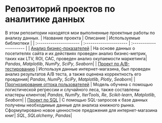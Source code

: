 # Репозиторий проектов по аналитике данных

В этом репозитории находятся мои выполненные  проектные работы по анализу данных.
| Название проекта | Описание | Используемые библиотеки | 
| :---------------------- | :---------------------- | :---------------------- |
| [Анализ бизнес-показателей](business_metrics) | На основе данных о посетителях сайта и их действиях проведен анализ бизнес-метрик, таких как LTV, ROI, CAC, проведен анализ окупаемости маркетинга| *Pandas*, *Matplotlib*, *NumPy*, *SciPy*, *Seaborn*|
| [Проект по А/B-тестированию](https://nbviewer.org/github/diana-legrand/data_analysis/blob/main/ab_test_marketing/ab_test_marketing.ipynb) | Используя данные интернет-магазина, был проведен анализ результатов А/B теста, а также оценена корректность его провдения| *Pandas*,  *NumPy*, *SciPy*, *Matplotlib*, *Plotly*, *Seaborn*|
| [Прогнозирование оттока пользователей](https://nbviewer.org/github/diana-legrand/data_analysis/blob/main/churn_prediction_using_ml/churn_prediction_using_ml.ipynb) | Модель обучена с помощью логистической регрессии и случайного леса, также составлены кластеры клиентов| *Pandas*, *NumPy*, *IterTools*, *Re*, *Scikit-learn*, *Matplotlib*, *Seaborn*|
| [Проект по SQL](sql_project) | С помощью SQL-запросов к базе данных получены необходимые данные для анализа книжного рынка. Сформулировано новое ценностное предожения для интернет-магазина книг| *SQL*, *SQLalchemy*, *Pandas*|
